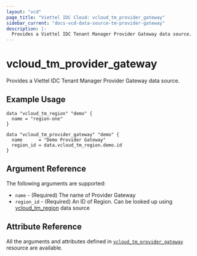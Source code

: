 ```yaml
---
layout: "vcd"
page_title: "Viettel IDC Cloud: vcloud_tm_provider_gateway"
sidebar_current: "docs-vcd-data-source-tm-provider-gateway"
description: |-
  Provides a Viettel IDC Tenant Manager Provider Gateway data source.
---
```


# vcloud\_tm\_provider\_gateway

Provides a Viettel IDC Tenant Manager Provider Gateway data source.

## Example Usage

```hcl
data "vcloud_tm_region" "demo" {
  name = "region-one"
}

data "vcloud_tm_provider_gateway" "demo" {
  name      = "Demo Provider Gateway"
  region_id = data.vcloud_tm_region.demo.id
}
```

## Argument Reference

The following arguments are supported:

* `name` - (Required) The name of Provider Gateway
* `region_id` - (Required) An ID of Region. Can be looked up using
  [vcloud_tm_region](/providers/viettelidc-provider/vcloud/latest/docs/data-sources/tm_region) data source


## Attribute Reference

All the arguments and attributes defined in
[`vcloud_tm_provider_gateway`](/providers/viettelidc-provider/vcloud/latest/docs/resources/tm_provider_gateway)
resource are available.